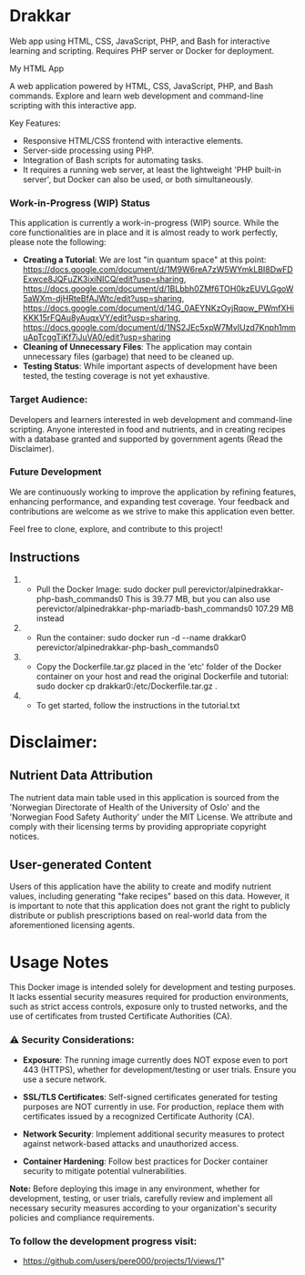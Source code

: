 # Drakkar
Web app using HTML, CSS, JavaScript, PHP, and Bash for interactive learning and scripting. Requires PHP server or Docker for deployment.

My HTML App

A web application powered by HTML, CSS, JavaScript, PHP, and Bash commands. Explore and learn web development and command-line scripting with this interactive app.

Key Features:
- Responsive HTML/CSS frontend with interactive elements.
- Server-side processing using PHP.
- Integration of Bash scripts for automating tasks.
- It requires a running web server, at least the lightweight 'PHP built-in server', but Docker can also be used, or both simultaneously.


### Work-in-Progress (WIP) Status
This application is currently a work-in-progress (WIP) source. While the core functionalities are in place and it is almost ready to work perfectly, please note the following:
- **Creating a Tutorial**: We are lost "in quantum space" at this point: https://docs.google.com/document/d/1M9W6reA7zW5WYmkLBI8DwFDExwce8JQFuZK3ixiNICQ/edit?usp=sharing, https://docs.google.com/document/d/1BLbbh0ZMf6TOH0kzEUVLGgoW5aWXm-djHRteBfAJWtc/edit?usp=sharing, https://docs.google.com/document/d/14G_0AEYNKzOyjRqow_PWmfXHiKKK15rFQAu8yAuqxVY/edit?usp=sharing, https://docs.google.com/document/d/1NS2JEc5xpW7MvIUzd7Knph1mmuApTcggTiKf7iJuVA0/edit?usp=sharing
- **Cleaning of Unnecessary Files**: The application may contain unnecessary files (garbage) that need to be cleaned up.
- **Testing Status**: While important aspects of development have been tested, the testing coverage is not yet exhaustive.

### Target Audience:

Developers and learners interested in web development and command-line scripting. Anyone interested in food and nutrients, and in creating recipes with a database granted and supported by government agents (Read the Disclaimer).

### Future Development
We are continuously working to improve the application by refining features, enhancing performance, and expanding test coverage. Your feedback and contributions are welcome as we strive to make this application even better.

Feel free to clone, explore, and contribute to this project!

## Instructions

1. * Pull the Docker Image:
   sudo docker pull perevictor/alpinedrakkar-php-bash_commands0
    This is 39.77 MB, but you can also use perevictor/alpinedrakkar-php-mariadb-bash_commands0 107.29 MB instead
2. * Run the container:
   sudo docker run -d --name drakkar0 perevictor/alpinedrakkar-php-bash_commands0
3. * Copy the Dockerfile.tar.gz placed in the 'etc' folder of the Docker container on your host and read the original Dockerfile and tutorial: 
   sudo docker cp drakkar0:/etc/Dockerfile.tar.gz .
4. * To get started, follow the instructions in the tutorial.txt


# Disclaimer:

## Nutrient Data Attribution
The nutrient data main table used in this application is sourced from the 'Norwegian Directorate of Health of the University of Oslo' and the 'Norwegian Food Safety Authority' under the MIT License. We attribute and comply with their licensing terms by providing appropriate copyright notices.

## User-generated Content
Users of this application have the ability to create and modify nutrient values, including generating "fake recipes" based on this data. However, it is important to note that this application does not grant the right to publicly distribute or publish prescriptions based on real-world data from the aforementioned licensing agents.

# Usage Notes

This Docker image is intended solely for development and testing purposes. It lacks essential security measures required for production environments, such as strict access controls, exposure only to trusted networks, and the use of certificates from trusted Certificate Authorities (CA).

### ⚠️ Security Considerations:

- **Exposure**: The running image currently does NOT expose even to port 443 (HTTPS), whether for development/testing or user trials. Ensure you use a secure network.

- **SSL/TLS Certificates**: Self-signed certificates generated for testing purposes are NOT currently in use. For production, replace them with certificates issued by a recognized Certificate Authority (CA).

- **Network Security**: Implement additional security measures to protect against network-based attacks and unauthorized access.

- **Container Hardening**: Follow best practices for Docker container security to mitigate potential vulnerabilities.

**Note:** Before deploying this image in any environment, whether for development, testing, or user trials, carefully review and implement all necessary security measures according to your organization's security policies and compliance requirements.

### **To follow the development progress visit:**
- https://github.com/users/pere000/projects/1/views/1"
